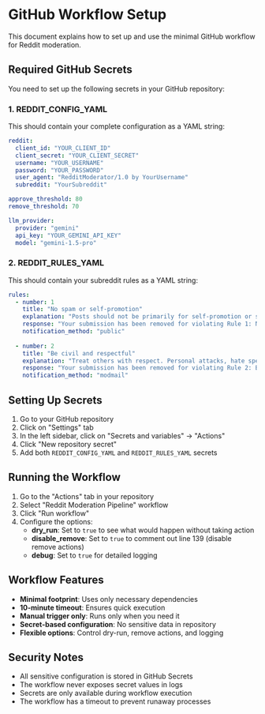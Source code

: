 # GitHub Workflow Setup

This document explains how to set up and use the minimal GitHub workflow for Reddit moderation.

## Required GitHub Secrets

You need to set up the following secrets in your GitHub repository:

### 1. REDDIT_CONFIG_YAML

This should contain your complete configuration as a YAML string:

```yaml
reddit:
  client_id: "YOUR_CLIENT_ID"
  client_secret: "YOUR_CLIENT_SECRET" 
  username: "YOUR_USERNAME"
  password: "YOUR_PASSWORD"
  user_agent: "RedditModerator/1.0 by YourUsername"
  subreddit: "YourSubreddit"

approve_threshold: 80
remove_threshold: 70

llm_provider:
  provider: "gemini"
  api_key: "YOUR_GEMINI_API_KEY"
  model: "gemini-1.5-pro"
```

### 2. REDDIT_RULES_YAML

This should contain your subreddit rules as a YAML string:

```yaml
rules:
  - number: 1
    title: "No spam or self-promotion"
    explanation: "Posts should not be primarily for self-promotion or spamming links."
    response: "Your submission has been removed for violating Rule 1: No spam or self-promotion."
    notification_method: "public"
  
  - number: 2
    title: "Be civil and respectful"
    explanation: "Treat others with respect. Personal attacks, hate speech, and harassment are not tolerated."
    response: "Your submission has been removed for violating Rule 2: Be civil and respectful."
    notification_method: "modmail"
```

## Setting Up Secrets

1. Go to your GitHub repository
2. Click on "Settings" tab
3. In the left sidebar, click on "Secrets and variables" → "Actions"
4. Click "New repository secret"
5. Add both `REDDIT_CONFIG_YAML` and `REDDIT_RULES_YAML` secrets

## Running the Workflow

1. Go to the "Actions" tab in your repository
2. Select "Reddit Moderation Pipeline" workflow
3. Click "Run workflow"
4. Configure the options:
   - **dry_run**: Set to `true` to see what would happen without taking action
   - **disable_remove**: Set to `true` to comment out line 139 (disable remove actions)
   - **debug**: Set to `true` for detailed logging

## Workflow Features

- **Minimal footprint**: Uses only necessary dependencies
- **10-minute timeout**: Ensures quick execution
- **Manual trigger only**: Runs only when you need it
- **Secret-based configuration**: No sensitive data in repository
- **Flexible options**: Control dry-run, remove actions, and logging

## Security Notes

- All sensitive configuration is stored in GitHub Secrets
- The workflow never exposes secret values in logs
- Secrets are only available during workflow execution
- The workflow has a timeout to prevent runaway processes